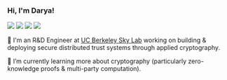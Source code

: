 ### Hi, I'm Darya!

<a href="https://twitter.com/daryakaviani" target="_blank"><img src="https://img.shields.io/badge/Twitter-%40daryakaviani-28a8ea"></a>
<a href="https://www.linkedin.com/in/darya-kaviani-674140142/" target="_blank"><img src="https://img.shields.io/badge/LinkedIn-daryakaviani-informational"></a>
<a href="mailto:daryakaviani@berkeley.edu"><img src="https://img.shields.io/badge/Email-darya%40berkeley.edu-green"></a>
<a href="https://daryakaviani.com" target="_blank"><img src="https://img.shields.io/badge/Personal%20Site-daryakaviani.com-yellow"></a>

🔭 I'm an R&D Engineer at [UC Berkeley Sky Lab](https://sky.cs.berkeley.edu/) working on building & deploying secure distributed trust systems through applied cryptography.

🌱 I’m currently learning more about cryptography (particularly zero-knowledge proofs & multi-party computation).
